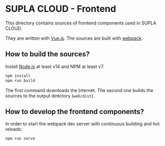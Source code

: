 # SUPLA CLOUD - Frontend

This directory contains sources of frontend components used in SUPLA CLOUD.

They are written with [Vue.js](https://vuejs.org/).
The sources are built with [webpack](https://webpack.github.io/).

## How to build the sources?

Install [Node.js](https://nodejs.org/) at least v14 and NPM at least v7.

```bash
npm install
npm run build
```

The first command downloads the Internet. The second one builds the sources
to the output directory (`web/dist`).

## How to develop the frontend components?

In order to start the webpack dev server with continuous building and hot reloads:

```bash
npm run serve
```
